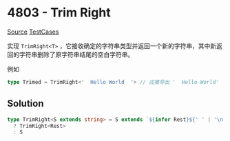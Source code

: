 # 4803 - Trim Right

[Source](https://github.com/lybenson/ts-checker/blob/master/src/4803-medium-trim-right/template.ts) [TestCases]((https://github.com/lybenson/ts-checker/blob/master/src/4803-medium-trim-right/test-cases.ts))

实现 `TrimRight<T>` ，它接收确定的字符串类型并返回一个新的字符串，其中新返回的字符串删除了原字符串结尾的空白字符串。

例如

```ts
type Trimed = TrimRight<'  Hello World  '> // 应推导出 '  Hello World'
```

## Solution

```ts
type TrimRight<S extends string> = S extends `${infer Rest}${' ' | '\n' | '\t'}`
  ? TrimRight<Rest>
  : S
```
